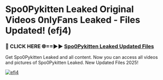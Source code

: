 # Spo0Pykitten Leaked Original Videos 0nlyFans Leaked - Files Updated! (efj4)

<h3>🔴 CLICK HERE 🌐==►► <a href="https://tinyurl.com/2m67pmp6" rel="nofollow">Spo0Pykitten Leaked Updated Files</a></h3>

Get Spo0Pykitten Leaked and all content. Now you can access all videos and pictures of Spo0Pykitten Leaked. New Updated Files 2025!

[![efj4](https://i.imgur.com/H4QAA4z.gif)](https://tinyurl.com/2m67pmp6)
